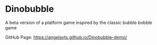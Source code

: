 # Dinobubble
A beta version of a platform game inspired by the classic bubble bobble game

GitHub Page: https://angelavts.github.io/Dinobubble-demo/
